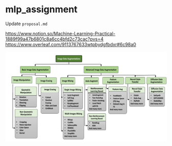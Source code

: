 # mlp_assignment

Update `proposal.md`

https://www.notion.so/Machine-Learning-Practical-1889f99a47b6801c8a6cc4bfd2c73cac?pvs=4  <br>
https://www.overleaf.com/9113767633wtpbydgfbdxr#6c98a0

![da](resources/data_augmentation_techniques.png)

